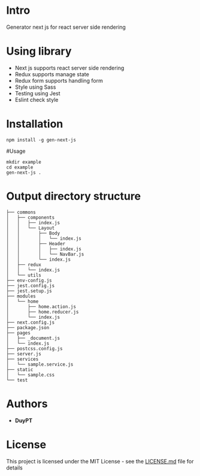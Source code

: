 # Intro
Generator next js for react server side rendering 

# Using library

- Next js supports react server side rendering
- Redux supports manage state
- Redux form supports handling form
- Style using Sass
- Testing using Jest
- Eslint check style

# Installation
```
npm install -g gen-next-js
```

#Usage
```
mkdir example
cd example
gen-next-js .
```

# Output directory structure
```
├── commons
│   ├── components
│   │   ├── index.js
│   │   └── Layout
│   │       ├── Body
│   │       │   └── index.js
│   │       ├── Header
│   │       │   ├── index.js
│   │       │   └── NavBar.js
│   │       └── index.js
│   ├── redux
│   │   └── index.js
│   └── utils
├── env-config.js
├── jest.config.js
├── jest.setup.js
├── modules
│   └── home
│       ├── home.action.js
│       ├── home.reducer.js
│       └── index.js
├── next.config.js
├── package.json
├── pages
│   ├── _document.js
│   └── index.js
├── postcss.config.js
├── server.js
├── services
│   └── sample.service.js
├── static
│   └── sample.css
└── test
```
# Authors

* **DuyPT**

# License
This project is licensed under the MIT License - see the [LICENSE.md](LICENSE.md) file for details
